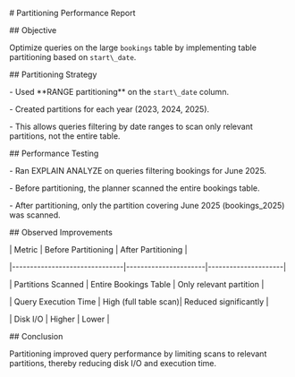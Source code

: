 \# Partitioning Performance Report



\## Objective

Optimize queries on the large `bookings` table by implementing table partitioning based on `start\_date`.



\## Partitioning Strategy

\- Used \*\*RANGE partitioning\*\* on the `start\_date` column.

\- Created partitions for each year (2023, 2024, 2025).

\- This allows queries filtering by date ranges to scan only relevant partitions, not the entire table.



\## Performance Testing

\- Ran EXPLAIN ANALYZE on queries filtering bookings for June 2025.

\- Before partitioning, the planner scanned the entire bookings table.

\- After partitioning, only the partition covering June 2025 (bookings\_2025) was scanned.



\## Observed Improvements

| Metric                        | Before Partitioning   | After Partitioning   |

|-------------------------------|----------------------|---------------------|

| Partitions Scanned             | Entire Bookings Table | Only relevant partition |

| Query Execution Time           | High (full table scan)| Reduced significantly |

| Disk I/O                       | Higher                | Lower                |



\## Conclusion

Partitioning improved query performance by limiting scans to relevant partitions, thereby reducing disk I/O and execution time.



